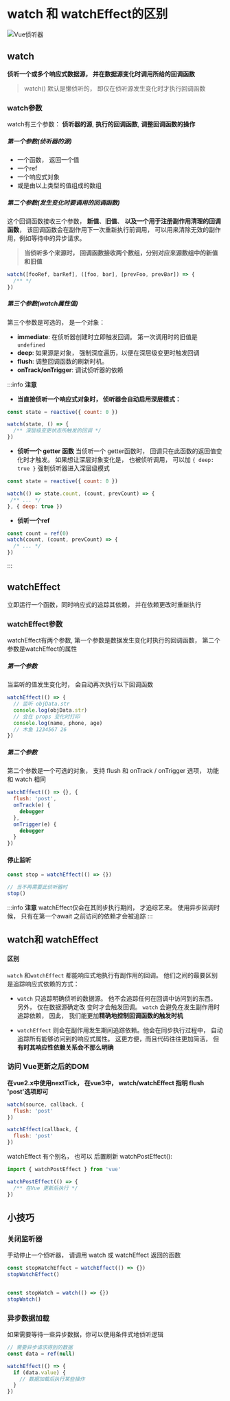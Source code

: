 # watch 和 watchEffect的区别

![Vue侦听器](/svg/vue侦听器.svg)

## watch

**侦听一个或多个响应式数据源， 并在数据源变化时调用所给的回调函数**

> watch() 默认是懒侦听的， 即仅在侦听源发生变化时才执行回调函数

### watch参数

watch有三个参数： **侦听器的源**, **执行的回调函数**, **调整回调函数的操作**

##### 第一个参数(侦听器的源)

- 一个函数， 返回一个值
- 一个ref
- 一个响应式对象
- 或是由以上类型的值组成的数组

##### 第二个参数(发生变化时要调用的回调函数)

这个回调函数接收三个参数， **新值**、**旧值**、 **以及一个用于注册副作用清理的回调函数**， 该回调函数会在副作用下一次重新执行前调用， 可以用来清除无效的副作用，例如等待中的异步请求。

> **当侦听多个来源时， 回调函数接收两个数组，分别对应来源数组中的新值和旧值**

```javascript
watch([fooRef, barRef], ([foo, bar], [prevFoo, prevBar]) => {
  /** */
})
```

##### 第三个参数(watch属性值)

第三个参数是可选的， 是一个对象：

- **immediate**: 在侦听器创建时立即触发回调。 第一次调用时的旧值是 `undefined`
- **deep**: 如果源是对象， 强制深度遍历，以便在深层级变更时触发回调
- **flush**: 调整回调函数的刷新时机。
- **onTrack/onTrigger**: 调试侦听器的依赖

:::info **注意**

- **当直接侦听一个响应式对象时， 侦听器会自动启用深层模式：**

```javascript
const state = reactive({ count: 0 })

watch(state, () => {
  /** 深层级变更状态所触发的回调 */
})
```

- **侦听一个 getter 函数**
 当侦听一个 getter函数时， 回调只在此函数的返回值变化时才触发。 如果想让深层对象变化是， 也被侦听调用， 可以加 `{ deep: true }` 强制侦听器进入深层级模式

 ```javascript
const state = reactive({ count: 0 })

watch(() => state.count, (count, prevCount) => {
  /** ... */
}, { deep: true })
 ```

- **侦听一个ref**

```javascript
const count = ref(0)
watch(count, (count, prevCount) => {
  /* ... */
})
```

:::

## watchEffect

立即运行一个函数，同时响应式的追踪其依赖， 并在依赖更改时重新执行

### watchEffect参数

watchEffect有两个参数, 第一个参数是数据发生变化时执行的回调函数， 第二个参数是watchEffect的属性

##### 第一个参数

当监听的值发生变化时， 会自动再次执行以下回调函数

```javascript
watchEffect(() => {
  // 监听 objData.str
  console.log(objData.str)
  // 会在 props 变化时打印
  console.log(name, phone, age)
  // 木鱼 1234567 26
})

```

##### 第二个参数

第二个参数是一个可选的对象， 支持 flush 和 onTrack / onTrigger 选项， 功能和 watch 相同

```javascript
watchEffect(() => {}, {
  flush: 'post',
  onTrack(e) {
    debugger
  },
  onTrigger(e) {
    debugger
  }
})
```

#### 停止监听

```javascript
const stop = watchEffect(() => {})

// 当不再需要此侦听器时
stop()
```

:::info **注意**
watchEffect仅会在其同步执行期间， 才追综艺来。 使用异步回调时候， 只有在第一个await 之前访问的依赖才会被追踪
:::

## watch和 watchEffect

#### 区别

`watch` 和`watchEffect` 都能响应式地执行有副作用的回调。 他们之间的最要区别是追踪响应式依赖的方式：

- `watch` 只追踪明确侦听的数据源。 他不会追踪任何在回调中访问到的东西。 另外， 仅在数据源确定改
变时才会触发回调。 `watch` 会避免在发生副作用时追踪依赖， 因此， 我们能更加**精确地控制回调函数的触发时机**

- `watchEffect` 则会在副作用发生期间追踪依赖。他会在同步执行过程中， 自动追踪所有能够访问到的响应式属性。 这更方便，而且代码往往更加简洁， 但**有时其响应性依赖关系会不那么明确**

### 访问 Vue更新之后的DOM

**在vue2.x中使用nextTick， 在vue3中， watch/watchEffect 指明 flush 'post'选项即可**

```javascript
watch(source, callback, {
  flush: 'post'
})

watchEffect(callback, {
  flush: 'post'
})
```

watchEffect 有个别名， 也可以 后置刷新 watchPostEffect():

```javascript
import { watchPostEffect } from 'vue'

watchPostEffect(() => {
  /** 在Vue 更新后执行 */
})
```

## 小技巧

### 关闭监听器

手动停止一个侦听器， 请调用 watch 或 watchEffect 返回的函数

```javascript
const stopWatchEffect = watchEffect(() => {})
stopWatchEffect()


const stopWatch = watch(() => {})
stopWatch()
```

### 异步数据加载

如果需要等待一些异步数据，你可以使用条件式地侦听逻辑

```javaScript
// 需要异步请求得到的数据
const data = ref(null)

watchEffect(() => {
  if (data.value) {
    // 数据加载后执行某些操作
  }
})
```